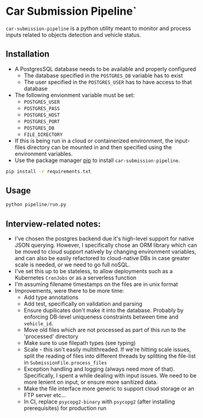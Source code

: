 # Car Submission Pipeline`

`car-submission-pipeline` is a python utility meant to monitor and process inputs related to objects detection and vehicle status.

## Installation

* A PostgresSQL database needs to be available and properly configured
  * The database specified in the `POSTGRES_DB` variable has to exist
  * The user specified in the `POSTGRES_USER` has to have access to that database
* The following envionment variable must be set: 
  * `POSTGRES_USER`
  * `POSTGRES_PASS`
  * `POSTGRES_HOST`
  * `POSTGRES_PORT`
  * `POSTGRES_DB` 
  * `FILE_DIRECTORY`
* If this is being run in a cloud or containerized environment, the input-files directory can be mounted in and then specified using the environment variables.
* Use the package manager [pip](https://pip.pypa.io/en/stable/) to install `car-submission-pipeline`.

```bash
pip install -r requirements.txt
```

## Usage

```python
python pipeline/run.py 
```

## Interview-related notes:
* I've chosen the postgres backend due it's high-level support for native JSON querying. However, I specifically chose an ORM library which can be moved to cloud support natively by changing environment variables, and can also be easily refactored to cloud-native DBs in case greater scale is needed, or we need to go full noSQL.
* I've set this up to be stateless, to allow deployments such as a Kubernetes `CronJobs` or as a serverless function
* I'm assuming filename timestamps on the files are in unix format 
* Improvements, were there to be more time:
  * Add type annotations
  * Add test, specifically on validation and parsing
  * Ensure dupilicates don't make it into the database. Probably by enforcing DB-level uniqueness constraints between time and `vehicle_id`.
  * Move old files which are not processed as part of this run to the 'processed' directory
  * Make sure to use filepath types (see typing)
  * Scale - this isn't easily multithreaded. If we're hitting scale issues, split the reading of files into different threads by splitting the file-list in `SubmissionFile.process_files`
  * Exception handling and logging (always need more of that). Specifically, I spent a while dealing with input issues. We need to be more lenient on input, or ensure more sanitized data.
  * Make the file interface more generic to support cloud storage or an FTP server etc...
  * In CI, replace `psycopg2-binary` with `psycopg2` (after installing prerequisites) for production run
